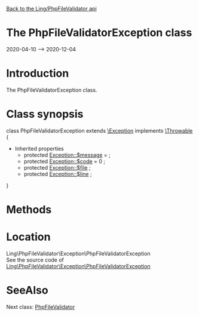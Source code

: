 [Back to the Ling/PhpFileValidator api](https://github.com/lingtalfi/PhpFileValidator/blob/master/doc/api/Ling/PhpFileValidator.md)



The PhpFileValidatorException class
================
2020-04-10 --> 2020-12-04






Introduction
============

The PhpFileValidatorException class.



Class synopsis
==============


class <span class="pl-k">PhpFileValidatorException</span> extends [\Exception](http://php.net/manual/en/class.exception.php) implements [\Throwable](http://php.net/manual/en/class.throwable.php) {

- Inherited properties
    - protected  [Exception::$message](#property-message) =  ;
    - protected  [Exception::$code](#property-code) = 0 ;
    - protected  [Exception::$file](#property-file) ;
    - protected  [Exception::$line](#property-line) ;

}






Methods
==============






Location
=============
Ling\PhpFileValidator\Exception\PhpFileValidatorException<br>
See the source code of [Ling\PhpFileValidator\Exception\PhpFileValidatorException](https://github.com/lingtalfi/PhpFileValidator/blob/master/Exception/PhpFileValidatorException.php)



SeeAlso
==============
Next class: [PhpFileValidator](https://github.com/lingtalfi/PhpFileValidator/blob/master/doc/api/Ling/PhpFileValidator/PhpFileValidator.md)<br>
